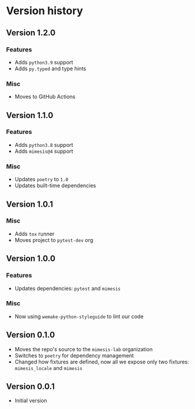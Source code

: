 # Version history


## Version 1.2.0

### Features

- Adds `python3.9` support
- Adds `py.typed` and type hints

### Misc

- Moves to GitHub Actions


## Version 1.1.0

### Features

- Adds `python3.8` support
- Adds `mimesis@4` support

### Misc

- Updates `poetry` to `1.0`
- Updates built-time dependencies


## Version 1.0.1

### Misc

- Adds `tox` runner
- Moves project to `pytest-dev` org


## Version 1.0.0

### Features

- Updates dependencies: `pytest` and `mimesis`

### Misc

- Now using `wemake-python-styleguide` to lint our code


## Version 0.1.0

- Moves the repo's source to the `mimesis-lab` organization
- Switches to `poetry` for dependency management
- Changed how fixtures are defined,
  now all we expose only two fixtures: `mimesis_locale` and `mimesis`


## Version 0.0.1

- Initial version
